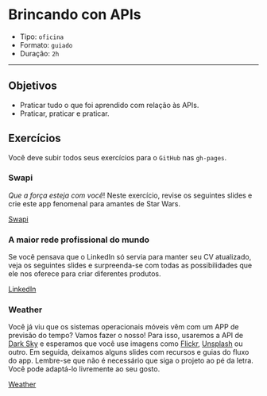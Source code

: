 # Brincando con APIs

- Tipo: `oficina`
- Formato: `guiado`
- Duração: `2h`

***

## Objetivos

- Praticar tudo o que foi aprendido com relação às APIs.
- Praticar, praticar e praticar.

## Exercícios

Você deve subir todos seus exercícios para o `GitHub` nas `gh-pages`.

### Swapi

_Que a força esteja com você_! Neste exercício, revise os seguintes slides e
crie este app fenomenal para amantes de Star Wars.

[Swapi](https://docs.google.com/presentation/d/e/2PACX-1vRGrO9hyhFU--4MSOJZgA8nRxfJ9qPdI6-2y25bTlBqo4T6C_VKfPm0IKEk-TIsx6a47Jk6lKgME-IS/embed?start=false&loop=false&delayms=5000)

### A maior rede profissional do mundo

Se você pensava que o LinkedIn só servia para manter seu CV atualizado, veja os
seguintes slides e surpreenda-se com todas as possibilidades que ele nos oferece
para criar diferentes produtos.

[LinkedIn](https://docs.google.com/presentation/d/e/2PACX-1vSjQwnB8r8N5hFRhtE1wQ9a8GH13MDjhQhPYwmekE66Qtwrdlld582UwJr1EomzQxjLNKr3UpzwVkLp/embed?start=false&loop=false&delayms=5000)

### Weather

Você já viu que os sistemas operacionais móveis vêm com um APP de previsão do
tempo? Vamos fazer o nosso! Para isso, usaremos a API de [Dark
Sky](https://darksky.net/dev) e esperamos que você use imagens como
[Flickr](https://www.flickr.com/services/api/),
[Unsplash](https://unsplash.com/developers) ou outro. Em seguida, deixamos
alguns slides com recursos e guias do fluxo do app. Lembre-se que não é
necessário que siga o projeto ao pé da letra. Você pode adaptá-lo livremente ao
seu gosto.

[Weather](https://docs.google.com/presentation/d/e/2PACX-1vSJ0g3cXnpyO9R6DjngjIxIpgRXd_Fz9nA0l8E2iRCl97pQkAFMgFJzNtGnu5lHAeL0VeC21S7D7shg/embed?start=false&loop=false&delayms=3000)